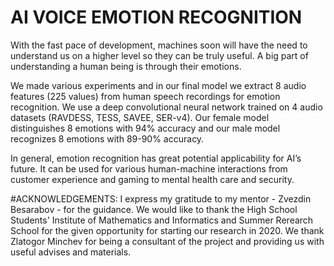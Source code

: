 # AI VOICE EMOTION RECOGNITION 

With the fast pace of development, machines soon will have the need to understand us on a higher level so they can be truly useful. A big part of understanding a human being is through their emotions.

We made various experiments and in our final model we extract 8 audio features (225 values) from human speech recordings for emotion recognition. We use a deep convolutional neural network trained on 4 audio datasets (RAVDESS, TESS, SAVEE, SER-v4). Our female model distinguishes 8 emotions with 94% accuracy and our male model recognizes 8 emotions with 89-90% accuracy.

In general, emotion recognition has great potential applicability for AI’s future. It can be used for various human-machine interactions from customer experience and gaming to mental health care and security.

#ACKNOWLEDGEMENTS: 
I express my gratitude to my mentor - Zvezdin Besarabov - for the guidance. We would like to thank the High School Students' Institute of Mathematics and Informatics and Summer Rerearch School for the given opportunity for starting our research in 2020. We thank Zlatogor Minchev for being a consultant of the project and providing us with useful advises and materials.

